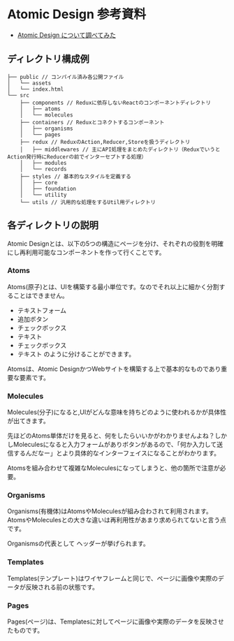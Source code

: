 # Atomic Design 参考資料

- [Atomic Design について調べてみた](https://qiita.com/yoshimo123/items/302fb3f1698a8db3cf23)

## ディレクトリ構成例

```
├── public // コンパイル済み各公開ファイル
│   └── assets
│   └── index.html
└── src
    ├── components // Reduxに依存しないReactのコンポーネントディレクトリ
    │   ├── atoms
    │   └── molecules
    ├── containers // Reduxとコネクトするコンポーネント
    │   ├── organisms
    │   └── pages
    ├── redux // ReduxのAction,Reducer,Storeを扱うディレクトリ
    │   ├── middlewares // 主にAPI処理をまとめたディレクトリ（ReduxでいうとAction発行時にReducerの前でインターセプトする処理）
    │   ├── modules
    │   └── records
    ├── styles // 基本的なスタイルを定義する
    │   ├── core
    │   ├── foundation
    │   └── utility
    └── utils // 汎用的な処理をするUtil用ディレクトリ
```

## 各ディレクトリの説明

Atomic Designとは、以下の5つの構造にページを分け、それぞれの役割を明確にし再利用可能なコンポーネントを作って行くことです。

### Atoms

Atoms(原子)とは、UIを構築する最小単位です。なのでそれ以上に細かく分割することはできません。


- テキストフォーム
- 追加ボタン
- チェックボックス
- テキスト
- チェックボックス
- テキスト
のように分けることができます。

Atomsは、Atomic DesignかつWebサイトを構築する上で基本的なものであり重要な要素です。

### Molecules

Molecules(分子)になると,UIがどんな意味を持ちどのように使われるかが具体性が出てきます。

先ほどのAtoms単体だけを見ると、何をしたらいいかがわかりませんよね？しかしMoleculesになると入力フォームがありボタンがあるので、「何か入力して送信するんだなー」とより具体的なインターフェイスになることがわかります。

Atomsを組み合わせて複雑なMoleculesになってしまうと、他の箇所で注意が必要。

### Organisms

Organisms(有機体)はAtomsやMoleculesが組み合わされて利用されます。AtomsやMoleculesとの大きな違いは再利用性があまり求められてないと言う点です。

Organismsの代表として ヘッダーが挙げられます。

### Templates

Templates(テンプレート)はワイヤフレームと同じで、ページに画像や実際のデータが反映される前の状態です。

### Pages

Pages(ページ)は、Templatesに対してページに画像や実際のデータを反映させたものです。

